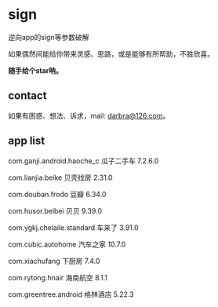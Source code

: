 # sign
逆向app的sign等参数破解

如果偶然间能给你带来灵感、思路，或是能够有所帮助，不胜欣喜。

**随手给个star呐。**

## contact

如果有困惑、想法、诉求，mail: darbra@126.com。

## app list

com.ganji.android.haoche_c 瓜子二手车 7.2.6.0

com.lianjia.beike 贝壳找房 2.31.0

com.douban.frodo 豆瓣 6.34.0

com.husor.beibei 贝贝 9.39.0

com.ygkj.chelaile.standard 车来了 3.91.0

com.cubic.autohome 汽车之家 10.7.0

com.xiachufang 下厨房 7.4.0

com.rytong.hnair 海南航空 8.1.1

com.greentree.android 格林酒店 5.22.3
